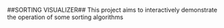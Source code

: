 ##SORTING VISUALIZER##
This project aims to interactively demonstrate the operation of some sorting algorithms 